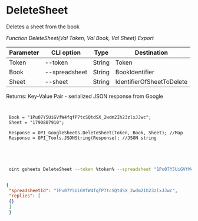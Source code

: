 ﻿---
sidebar_position: 2
---

# DeleteSheet
 Deletes a sheet from the book


*Function DeleteSheet(Val Token, Val Book, Val Sheet) Export*

 | Parameter | CLI option | Type | Destination |
 |-|-|-|-|
 | Token | --token | String | Token |
 | Book | --spreadsheet | String | BookIdentifier |
 | Sheet | --sheet | String | IdentifierOfSheetToDelete |

 
 Returns: Key-Value Pair - serialized JSON response from Google

```bsl title="Code example"
	
 
 Book = "1Pu07Y5UiGVfW4fqfP7tcSQtdSX_2wdm2Ih23zlxJJwc";
 Sheet = "1790807910";
 
 Response = OPI_GoogleSheets.DeleteSheet(Token, Book, Sheet); //Map
 Response = OPI_Tools.JSONString(Response); //JSON string
 

	
```

```sh title="CLI command example"
 
 oint gsheets DeleteSheet --token %token% --spreadsheet "1Pu07Y5UiGVfW4fqfP7tcSQtdSX_2wdm2Ih23zlxJJwc" --sheet "1790807910"


```


```json title="Result"

{
 "spreadsheetId": "1Pu07Y5UiGVfW4fqfP7tcSQtdSX_2wdm2Ih23zlxJJwc",
 "replies": [
 {}
 ]
 }

```

